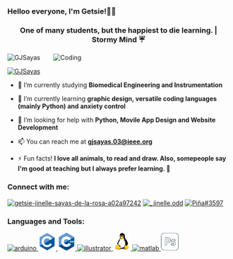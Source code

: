 ### Helloo everyone, I'm Getsie!🌻✨

<h3 align="center">One of many students, but the happiest to die learning. | Stormy Mind ☔️</h3>
<img align="right" alt="Coding" width="400" src="https://media.giphy.com/media/v1.Y2lkPTc5MGI3NjExNmc3aDNnZXNnNjhnY2cxM3FpY3BzMHE5dmc5cXF6c2JxYzcydmM5dSZlcD12MV9pbnRlcm5hbF9naWZfYnlfaWQmY3Q9Zw/xoJlCBK93oU2CUUA8J/giphy.gif">
<p align="left"> <img src="https://komarev.com/ghpvc/?username=GJSayas&label=Profile%20views&color=0e75b6&style=flat" alt="GJSayas" /> </p>
<p align="left"> <a href="https://github.com/ryo-ma/github-profile-trophy"><img src="https://github-profile-trophy.vercel.app/?username=GJSayas" alt="GJSayas" /></a> </p>

- 🦾 I’m currently studying **Biomedical Engineering and Instrumentation**

- 🌱 I’m currently learning **graphic design, versatile coding languages (mainly Python) and anxiety control**

- 🤝 I’m looking for help with **Python, Movile App Design and Website Development**

- 📫 You can reach me at **gjsayas.03@ieee.org**

- ⚡ Fun facts! **I love all animals, to read and draw. Also, somepeople say I'm good at teaching but I always prefer learning. 🦜**

<h3 align="left">Connect with me:</h3>
<p align="left">
<a href="https://linkedin.com/in/getsie-jinelle-sayas-de-la-rosa-a02a97242" target="blank"><img align="center" src="https://raw.githubusercontent.com/rahuldkjain/github-profile-readme-generator/master/src/images/icons/Social/linked-in-alt.svg" alt="getsie-jinelle-sayas-de-la-rosa-a02a97242" height="30" width="40" /></a>
<a href="https://instagram.com/_jinelle.odd" target="blank"><img align="center" src="https://raw.githubusercontent.com/rahuldkjain/github-profile-readme-generator/master/src/images/icons/Social/instagram.svg" alt="_jinelle.odd" height="30" width="40" /></a>
<a href="https://discord.gg/Piña#3597" target="blank"><img align="center" src="https://raw.githubusercontent.com/rahuldkjain/github-profile-readme-generator/master/src/images/icons/Social/discord.svg" alt="Piña#3597" height="30" width="40" /></a></p>

<h3 align="left">Languages and Tools:</h3>
<p align="left"> <a href="https://www.arduino.cc/" target="_blank" rel="noreferrer"> <img src="https://cdn.worldvectorlogo.com/logos/arduino-1.svg" alt="arduino" width="40" height="40"/> </a> <a href="https://www.cprogramming.com/" target="_blank" rel="noreferrer"> <img src="https://raw.githubusercontent.com/devicons/devicon/master/icons/c/c-original.svg" alt="c" width="40" height="40"/> </a> <a href="https://www.w3schools.com/cpp/" target="_blank" rel="noreferrer"> <img src="https://raw.githubusercontent.com/devicons/devicon/master/icons/cplusplus/cplusplus-original.svg" alt="cplusplus" width="40" height="40"/> </a> <a href="https://www.adobe.com/in/products/illustrator.html" target="_blank" rel="noreferrer"> <img src="https://www.vectorlogo.zone/logos/adobe_illustrator/adobe_illustrator-icon.svg" alt="illustrator" width="40" height="40"/> </a> <a href="https://www.linux.org/" target="_blank" rel="noreferrer"> <img src="https://raw.githubusercontent.com/devicons/devicon/master/icons/linux/linux-original.svg" alt="linux" width="40" height="40"/> </a> <a href="https://www.mathworks.com/" target="_blank" rel="noreferrer"> <img src="https://upload.wikimedia.org/wikipedia/commons/2/21/Matlab_Logo.png" alt="matlab" width="40" height="40"/> </a> <a href="https://www.photoshop.com/en" target="_blank" rel="noreferrer"> <img src="https://raw.githubusercontent.com/devicons/devicon/master/icons/photoshop/photoshop-line.svg" alt="photoshop" width="40" height="40"/> </a> </p>
